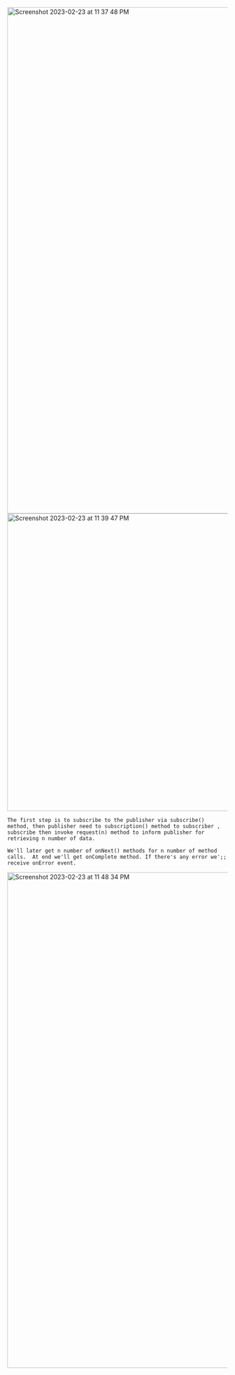<img width="1157" alt="Screenshot 2023-02-23 at 11 37 48 PM" src="https://user-images.githubusercontent.com/43849911/220992627-5887530e-0604-472f-a20b-df4395b0caba.png">

<img width="680" alt="Screenshot 2023-02-23 at 11 39 47 PM" src="https://user-images.githubusercontent.com/43849911/220993024-eae825e9-5ac5-4539-8b58-669a3701c7cf.png">

```
The first step is to subscribe to the publisher via subscribe() method, then publisher need to subscription() method to subscriber , subscribe then invoke request(n) method to inform publisher for retrieving n number of data.

We'll later get n number of onNext() methods for n number of method calls.  At end we'll get onComplete method. If there's any error we';; receive onError event.
```

<img width="1133" alt="Screenshot 2023-02-23 at 11 48 34 PM" src="https://user-images.githubusercontent.com/43849911/220995784-9f5d59a8-38d7-4c4e-b080-8ab2dc3c0996.png">
